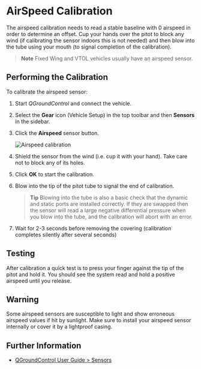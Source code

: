 # AirSpeed Calibration

The airspeed calibration needs to read a stable baseline with 0 airspeed in order to determine an offset. Cup your hands over the pitot to block any wind (if calibrating the sensor indoors this is not needed) and then blow into the tube using your mouth (to signal completion of the calibration).

> **Note** Fixed Wing and VTOL vehicles usually have an airspeed sensor.

## Performing the Calibration 

To calibrate the airspeed sensor:

1. Start *QGroundControl* and connect the vehicle.
1. Select the **Gear** icon (Vehicle Setup) in the top toolbar and then **Sensors** in the sidebar.
1. Click the **Airspeed** sensor button.

   ![Airspeed calibration](../../images/qgc/setup/sensor_airspeed.jpg)
   
1. Shield the sensor from the wind (i.e. cup it with your hand). 
   Take care not to block any of its holes.
1. Click **OK** to start the calibration.
1. Blow into the tip of the pitot tube to signal the end of calibration.

   > **Tip** Blowing into the tube is also a basic check that the dynamic and static ports are installed correctly. If they are swapped then the sensor will read a large negative differential pressure when you blow into the tube, and the calibration will abort with an error. 

1. Wait for 2-3 seconds before removing the covering (calibration completes silently after several seconds)


## Testing

After calibration a quick test is to press your finger against the tip of the pitot and hold it. You should see the system read and hold a positive airspeed until you release.

## Warning

Some airspeed sensors are susceptible to light and show erroneous airspeed values if hit by sunlight. Make sure to install your airspeed sensor internally or cover it by a lightproof casing.


## Further Information

* [QGroundControl User Guide > Sensors](https://docs.qgroundcontrol.com/en/SetupView/sensors_px4.html#airspeed)
